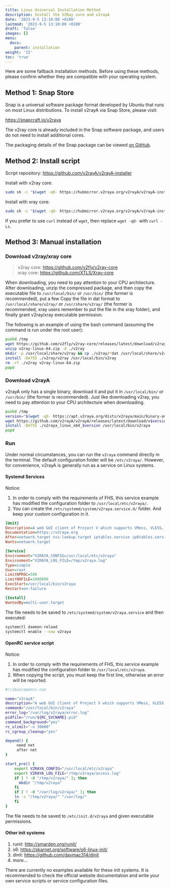 ```yaml
---
title: Linux Universal Installation Method
description: Install the V2Ray core and v2rayA
date: '2023-9-5 13:10:00 +0100'
lastmod: '2023-9-5 13:10:00 +0100'
draft: 'false'
images: []
menu:
  docs:
    parent: installation
weight: '15'
toc: 'true'
---
```


Here are some fallback installation methods. Before using these methods, please confirm whether they are compatible with your operating system.

## Method 1: Snap Store

Snap is a universal software package format developed by Ubuntu that runs on most Linux distributions. To install v2rayA via Snap Store, please visit:

<https://snapcraft.io/v2raya>

The v2ray core is already included in the Snap software package, and users do not need to install additional cores.

The packaging details of the Snap package can be viewed [on GitHub](https://github.com/v2rayA/v2rayA-snap).

## Method 2: Install script

Script repository: <https://github.com/v2rayA/v2rayA-installer>

Install with v2ray core:

```sh
sudo sh -c "$(wget -qO- https://hubmirror.v2raya.org/v2rayA/v2rayA-installer/raw/main/installer.sh)" @ --with-v2ray
```

Install with xray core:

```sh
sudo sh -c "$(wget -qO- https://hubmirror.v2raya.org/v2rayA/v2rayA-installer/raw/main/installer.sh)" @ --with-xray
```

If you prefer to use `curl` instead of `wget`, then replace `wget -qO-` with `curl -Ls`.

## Method 3: Manual installation

### Download v2ray/xray core

> v2ray core: <https://github.com/v2fly/v2ray-core></br>
> xray core: <https://github.com/XTLS/Xray-core>

When downloading, you need to pay attention to your CPU architecture. After downloading, unzip the compressed package, and then copy the executable file to `/usr/local/bin/` or `/usr/bin/` (the former is recommended), put a few Copy the file in dat format to `/usr/local/share/v2ray/` or `/usr/share/v2ray/` (the former is recommended, xray users remember to put the file in the xray folder), and finally grant v2ray/xray executable permission.

The following is an example of using the bash command (assuming the command is run under the root user):

```sh
pushd /tmp
wget https://github.com/v2fly/v2ray-core/releases/latest/download/v2ray-linux-64.zip
unzip v2ray-linux-64.zip -d ./v2ray
mkdir -p /usr/local/share/v2ray && cp ./v2ray/*dat /usr/local/share/v2ray
install -Dm755 ./v2ray/v2ray /usr/local/bin/v2ray
rm -rf ./v2ray v2ray-linux-64.zip
popd
```

### Download v2rayA

v2rayA only has a single binary, download it and put it in `/usr/local/bin/` or `/usr/bin/` (the former is recommended). Just like downloading v2ray, you need to pay attention to your CPU architecture when downloading.

```sh
pushd /tmp
version="$(wget -qO- https://apt.v2raya.org/dists/v2raya/main/binary-amd64/Packages | grep Version cut -d' ' -f2)"
wget https://github.com/v2rayA/v2rayA/releases/latest/download/v$version/v2raya_linux_x64_$version
install -Dm755 ./v2raya_linux_x64_$version /usr/local/bin/v2raya
popd
```

### Run

Under normal circumstances, you can run the `v2raya` command directly in the terminal. The default configuration folder will be `/etc/v2raya/`. However, for convenience, v2rayA is generally run as a service on Linux systems.

#### Systemd Services

Notice:</br>

1. In order to comply with the requirements of FHS, this service example has modified the configuration folder to `/usr/local/etc/v2raya/`.</br>
2. You can create the `/etc/systemd/system/v2raya.service.d/` folder. And keep your custom configuration in it.

```ini
[Unit]
Description=A web GUI client of Project V which supports VMess, VLESS, SS, SSR, Trojan, Tuic and Juicity protocols
Documentation=https://v2raya.org
After=network.target nss-lookup.target iptables.service ip6tables.service nftables.service
Wants=network.target

[Service]
Environment="V2RAYA_CONFIG=/usr/local/etc/v2raya"
Environment="V2RAYA_LOG_FILE=/tmp/v2raya.log"
Type=simple
User=root
LimitNPROC=500
LimitNOFILE=1000000
ExecStart=/usr/local/bin/v2raya
Restart=on-failure

[Install]
WantedBy=multi-user.target
```

The file needs to be saved to `/etc/systemd/system/v2raya.service` and then executed:

```sh
systemctl daemon-reload
systemctl enable --now v2raya
```

#### OpenRC service script

Notice:</br>

1. In order to comply with the requirements of FHS, this service example has modified the configuration folder to `/usr/local/etc/v2raya`.</br>
2. When copying the script, you must keep the first line, otherwise an error will be reported.

```sh
#!/sbin/openrc-run

name="v2rayA"
description="A web GUI client of Project V which supports VMess, VLESS, SS, SSR, Trojan, Tuic and Juicity protocols"
command="/usr/local/bin/v2raya"
error_log="/var/log/v2raya/error.log"
pidfile="/run/${RC_SVCNAME}.pid"
command_background="yes"
rc_ulimit="-n 30000"
rc_cgroup_cleanup="yes"

depend() {
     need net
     after net
}

start_pre() {
    export V2RAYA_CONFIG="/usr/local/etc/v2raya"
    export V2RAYA_LOG_FILE="/tmp/v2raya/access.log"
    if [ ! -d "/tmp/v2raya/" ]; then
      mkdir "/tmp/v2raya"
    fi
    if [ ! -d "/var/log/v2raya/" ]; then
    ln -s "/tmp/v2raya/" "/var/log/"
    fi
}
```

The file needs to be saved to `/etc/init.d/v2raya` and given executable permissions.

#### Other init systems

1. runit: <http://smarden.org/runit/></br>
2. s6: <https://skarnet.org/software/s6-linux-init/></br>
3. dinit: <https://github.com/davmac314/dinit></br>
4. more...

There are currently no examples available for these init systems. It is recommended to check the official website documentation and write your own service scripts or service configuration files.
